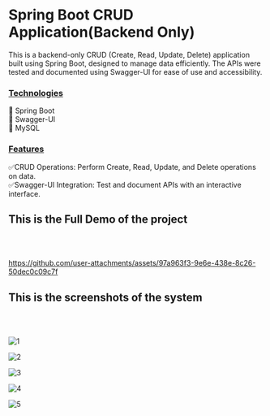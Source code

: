 # Spring Boot CRUD Application(Backend Only)

This is a backend-only CRUD (Create, Read, Update, Delete) application built using Spring Boot, designed to manage data efficiently. The APIs were tested and documented using Swagger-UI for ease of use and accessibility.

<h3><u>Technologies </u></h3>

🔹 Spring Boot<br>
🔹 Swagger-UI<br>
🔹 MySQL<br>

<h3><u>Features</u></h3>

✅CRUD Operations: Perform Create, Read, Update, and Delete operations on data.<br>
✅Swagger-UI Integration: Test and document APIs with an interactive interface.<br>


<h2>This is the Full Demo of the project</h2><br><br>



https://github.com/user-attachments/assets/97a963f3-9e6e-438e-8c26-50dec0c09c7f



<h2>This is the screenshots of the system</h2><br><br>

![1](https://github.com/user-attachments/assets/6da9ddb7-9827-4da4-85d0-909dc7c40447)

![2](https://github.com/user-attachments/assets/7d78b20d-f58c-4a41-8e4d-3cf4c057effa)

![3](https://github.com/user-attachments/assets/5ca73525-68f8-4ee7-b077-7a4261afef01)

![4](https://github.com/user-attachments/assets/6ec5abf0-d8e6-471e-9f74-72c1000f2390)

![5](https://github.com/user-attachments/assets/a73f5b11-f70f-43e1-a527-24528709262d)
